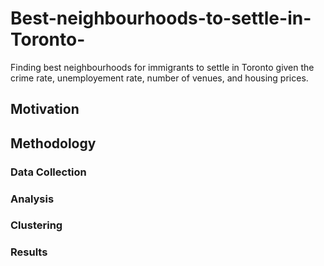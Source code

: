 # Best-neighbourhoods-to-settle-in-Toronto-
Finding best neighbourhoods for immigrants to settle in Toronto given the crime rate, unemployement rate, number of venues, and housing prices.
## Motivation

## Methodology
### Data Collection

### Analysis

### Clustering

### Results
